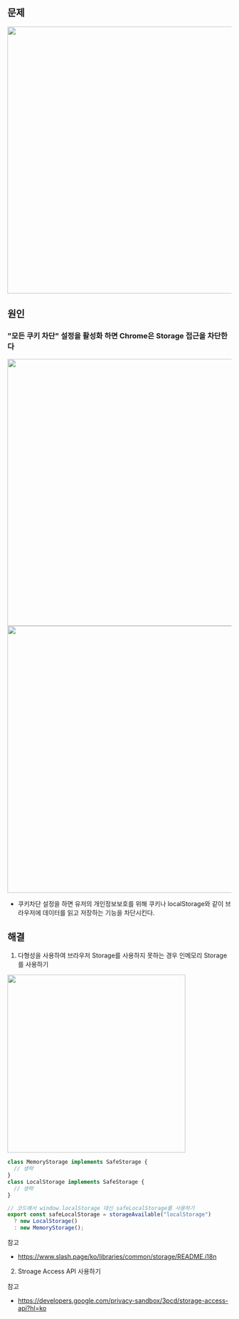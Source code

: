 ## 문제

<img src="https://velog.velcdn.com/images/sa02045/post/a71b7d79-317e-4147-a42f-5242efe91056/image.png" width="600" />

## 원인

### "모든 쿠키 차단" 설정을 활성화 하면 Chrome은 Storage 접근을 차단한다

<img src="https://velog.velcdn.com/images/sa02045/post/3ec74bc1-9dfb-4de1-900d-a54ab6ca44f8/image.png" width="600"/>

<img src="https://velog.velcdn.com/images/sa02045/post/071f8612-0a93-4b27-a3de-87161696e1c4/image.png" width="600"/>

- 쿠키차단 설정을 하면 유저의 개인정보보호를 위해 쿠키나 localStorage와 같이 브라우저에 데이터를 읽고 저장하는 기능을 차단시킨다.

## 해결

1. 다형성을 사용하여 브라우저 Storage를 사용하지 못하는 경우 인메모리 Storage를 사용하기

<img src="https://velog.velcdn.com/images/sa02045/post/20b6bdf2-a77c-4393-8b8c-a2b32f0e653e/image.png" width="400"/>

```ts
class MemoryStorage implements SafeStorage {
  // 생략
}
class LocalStorage implements SafeStorage {
  // 생략
}

// 코드에서 window.localStorage 대신 safeLocalStorage를 사용하기
export const safeLocalStorage = storageAvailable("localStorage")
  ? new LocalStorage()
  : new MemoryStorage();
```

참고

- https://www.slash.page/ko/libraries/common/storage/README.i18n

2. Stroage Access API 사용하기

참고

- https://developers.google.com/privacy-sandbox/3pcd/storage-access-api?hl=ko
